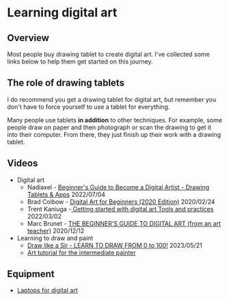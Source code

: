 # Learning digital art

## Overview

Most people buy drawing tablet to create digital art. I've collected some links below to help them get started on this journey.

## The role of drawing tablets

I do recommend you get a drawing tablet for digital art, but remember you don't have to force yourself to use a tablet for everything.

Many people use tablets **in addition** to other techniques. For example, some people draw on paper and then photograph or scan the drawing to get it into their computer. From there, they just finish up their work with a drawing tablet.&#x20;

## Videos

* Digital art
  * Nadiaxel - [Beginner's Guide to Become a Digital Artist - Drawing Tablets & Apps](https://youtu.be/bzeXcn6Amwo) 2022/07/04
  * Brad Colbow - [Digital Art for Beginners (2020 Edition)](https://youtu.be/0RmGV5wALG0) 2020/02/24
  * Trent Kaniuga -[ Getting started with digital art Tools and practices](https://youtu.be/8OsiACxQwvM) 2022/03/02
  * Marc Brunet - [THE BEGINNER'S GUIDE TO DIGITAL ART (from an art teacher)](https://youtu.be/O40KGoCmpNA) 2020/12/12
* Learning to draw and paint
  * [Draw like a Sir - LEARN TO DRAW FROM 0 to 100!](https://www.youtube.com/watch?v=1jjmOF1hQqI) 2023/05/21
  * [Art tutorial for the intermediate painter](http://androidarts.com/art\_tut.htm)

## Equipment

* [Laptops for digital art](laptops-for-digital-art.md) &#x20;

